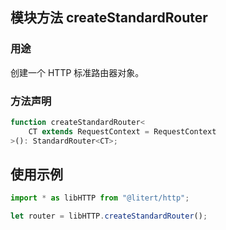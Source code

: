 ## 模块方法 createStandardRouter

### 用途

创建一个 HTTP 标准路由器对象。

### 方法声明

```ts
function createStandardRouter<
    CT extends RequestContext = RequestContext
>(): StandardRouter<CT>;
```

## 使用示例

```ts
import * as libHTTP from "@litert/http";

let router = libHTTP.createStandardRouter();
```
